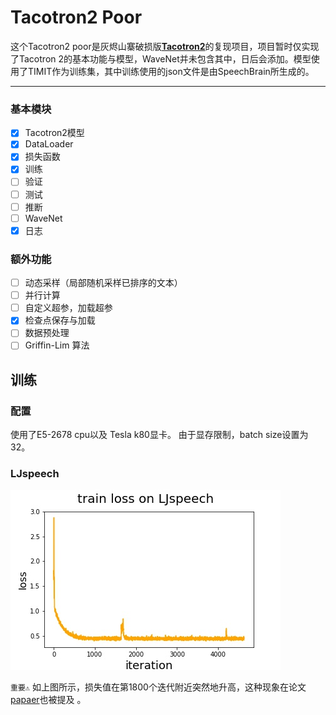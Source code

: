 # Tacotron2 Poor 
这个Tacotron2 poor是灰烬山寨破损版[**Tacotron2**](https://arxiv.org/pdf/1712.05884.pdf)的复现项目，项目暂时仅实现了Tacotron 2的基本功能与模型，WaveNet并未包含其中，日后会添加。模型使用了TIMIT作为训练集，其中训练使用的json文件是由SpeechBrain所生成的。

----

### 基本模块
- [x] Tacotron2模型
- [x] DataLoader
- [x] 损失函数
- [x] 训练
- [ ] 验证
- [ ] 测试
- [ ] 推断
- [ ] WaveNet
- [x] 日志

### 额外功能
- [ ] 动态采样（局部随机采样已排序的文本）
- [ ] 并行计算
- [ ] 自定义超参，加载超参
- [x] 检查点保存与加载
- [ ] 数据预处理
- [ ] Griffin-Lim 算法

## 训练

### 配置

使用了E5-2678 cpu以及 Tesla k80显卡。 由于显存限制，batch size设置为32。

### LJspeech
![LJspeech train loss](https://github.com/PhyseChan/Tacotron2Poor/blob/master/train_loss.jpg)


`重要⚠️` 如上图所示，损失值在第1800个迭代附近突然地升高，这种现象在论文[papaer](https://arxiv.org/pdf/2204.13437.pdf)也被提及
。

